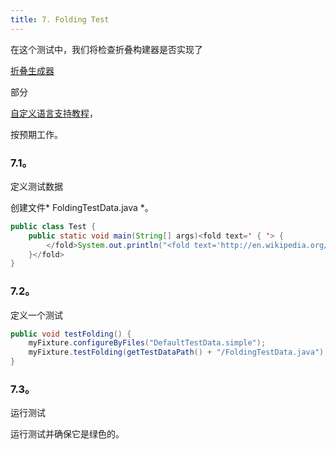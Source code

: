 ```yaml
---
title: 7. Folding Test
---
```


在这个测试中，我们将检查折叠构建器是否实现了

[折叠生成器](/tutorials/custom_language_support/folding_builder.md)

部分

[自定义语言支持教程](/tutorials/custom_language_support_tutorial.md)，

按预期工作。


### 7.1。
定义测试数据


创建文件* FoldingTestData.java *。


```java
public class Test {
    public static void main(String[] args)<fold text=' { '> {
        </fold>System.out.println("<fold text='http://en.wikipedia.org/'>simple:website</fold>");<fold text=' }'>
    }</fold>
}
```

### 7.2。
定义一个测试


```java
public void testFolding() {
    myFixture.configureByFiles("DefaultTestData.simple");
    myFixture.testFolding(getTestDataPath() + "/FoldingTestData.java");
}
```

### 7.3。
运行测试


运行测试并确保它是绿色的。


